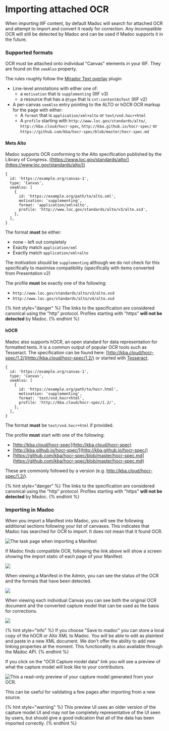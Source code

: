 # Importing attached OCR

When importing IIIF content, by default Madoc will search for attached OCR and attempt to import and convert it ready for correction. Any incompatible OCR will still be detected by Madoc and can be used if Madoc supports it in the future.

### Supported formats

OCR must be attached onto individual "Canvas" elements in your IIIF. They are found on the `seeAlso` property.&#x20;

The rules roughly follow the [Mirador Text overlay](https://github.com/dbmdz/mirador-textoverlay) plugin

- Line-level annotations with either one of:
  - a `motivation` that is `supplementing` (IIIF v3)
  - a resource that has a `@type` that is `cnt:contentAsText` (IIIF v2)
- A per-canvas `seeAlso` entry pointing to the ALTO or hOCR OCR markup for the page with either:
  - A `format` that is `application/xml+alto` or `text/vnd.hocr+html`
  - A `profile` starting with `http://www.loc.gov/standards/alto/`, `http://kba.cloud/hocr-spec`, `http://kba.github.io/hocr-spec/` or `https://github.com/kba/hocr-spec/blob/master/hocr-spec.md`

#### Mets Alto

Madoc supports OCR conforming to the Alto specification published by the Library of Congress. ([https://www.loc.gov/standards/alto/](https://www.loc.gov/standards/alto/))

```json5
{
  id: 'https://example.org/canvas-1',
  type: 'Canvas',
  seeAlso: [
    {
      id: 'https://example.org/path/to/alto.xml',
      motivation: 'supplementing',
      format: 'application/xml+alto',
      profile: 'http://www.loc.gov/standards/alto/v3/alto.xsd',
    },
  ],
}
```

The format **must** be either:

- none - left out completely
- Exactly match `application/xml`
- Exactly match `application/xml+alto`

The motivation should be `supplementing` although we do not check for this specifically to maximise compatibility (specifically with items converted from Presentation v2)

The profile **must** be exactly one of the following:

- `http://www.loc.gov/standards/alto/v3/alto.xsd`
- `http://www.loc.gov/standards/alto/v4/alto.xsd`

{% hint style="danger" %}
The links to the specification are considered canonical using the "http" protocol. Profiles starting with "https" **will not be detected** by Madoc.
{% endhint %}

#### hOCR

Madoc also supports hOCR, an open standard for data representation for formatted texts. It is a common output of popular OCR tools such as Tesseract. The specification can be found here: [http://kba.cloud/hocr-spec/1.2/](http://kba.cloud/hocr-spec/1.2/) or started with [Tesseract](https://tesseract-ocr.github.io/tessdoc/FAQ.html).

```json5
{
  id: 'https://example.org/canvas-1',
  type: 'Canvas',
  seeAlso: [
    {
      id: 'https://example.org/path/to/hocr.html',
      motivation: 'supplementing',
      format: 'text/vnd.hocr+html',
      profile: 'http://kba.cloud/hocr-spec/1.2/',
    },
  ],
}
```

The format **must** be `text/vnd.hocr+html` if provided.

The profile **must** start with one of the following:

- [http://kba.cloud/hocr-spec](http://kba.cloud/hocr-spec)
- [http://kba.github.io/hocr-spec/](http://kba.github.io/hocr-spec/)
- [https://github.com/kba/hocr-spec/blob/master/hocr-spec.md](https://github.com/kba/hocr-spec/blob/master/hocr-spec.md)

These are commonly followed by a version (e.g. http://kba.cloud/hocr-spec/1.2/).&#x20;

{% hint style="danger" %}
The links to the specification are considered canonical using the "http" protocol. Profiles starting with "https" **will not be detected** by Madoc.
{% endhint %}

### Importing in Madoc

When you import a Manifest into Madoc, you will see the following additional sections following your list of canvases. This indicates that Madoc has searched for OCR to import. It does not mean that it found OCR.

![The task page when importing a Manifest](</assets/Screenshot 2022-02-28 at 20.35.00.png>)

If Madoc finds compatible OCR, following the link above will show a screen showing the import static of each page of your Manifest.

![](</assets/Screenshot 2022-02-28 at 20.36.51.png>)

When viewing a Manifest in the Admin, you can see the status of the OCR and the formats that have been detected.

![](</assets/Screenshot 2022-02-28 at 20.45.31.png>)

When viewing each individual Canvas you can see both the original OCR document and the converted capture model that can be used as the basis for corrections.

![](</assets/Screenshot 2022-02-28 at 20.46.43.png>)

{% hint style="info" %}
If you choose "Save to madoc" you can store a local copy of the hOCR or Alto XML to Madoc. You will be able to edit as plaintext and paste in a new XML document. We don't offer the ability to add new linking properties at the moment. This functionality is also available through the Madoc API.
{% endhint %}

If you click on the "OCR Capture model data" link you will see a preview of what the capture model will look like to your contributors.

![This a read-only preview of your capture model generated from your OCR.](</assets/Screenshot 2022-02-28 at 20.49.22.png>)

This can be useful for validating a few pages after importing from a new source.

{% hint style="warning" %}
This preview UI uses an older version of the capture model UI and may not be completely representative of the UI seen by users, but should give a good indication that all of the data has been imported correctly.
{% endhint %}
